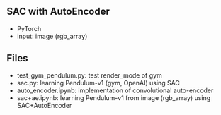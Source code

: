 ## SAC with AutoEncoder
- PyTorch
- input: image (rgb_array)

## Files
- test_gym_pendulum.py: test render_mode of gym
- sac.py: learning Pendulum-v1 (gym, OpenAI) using SAC
- auto_encoder.ipynb: implementation of convolutional auto-encoder
- sac+ae.ipynb: learning Pendulum-v1 from image (rgb_array) using SAC+AutoEncoder